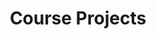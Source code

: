 ---
layout: project
title: "Course Projects"
description: "IIT Delhi"
header-img: "img/home-bg.jpg"
category: iitd
---